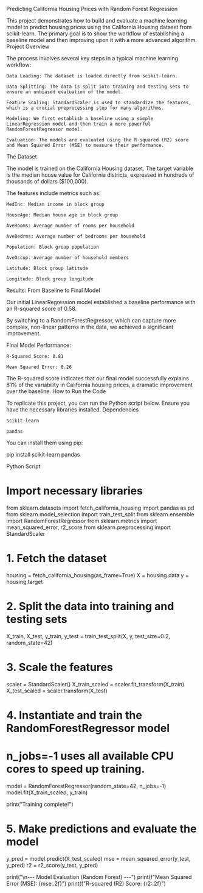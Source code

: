 Predicting California Housing Prices with Random Forest Regression

This project demonstrates how to build and evaluate a machine learning model to predict housing prices using the California Housing dataset from scikit-learn. The primary goal is to show the workflow of establishing a baseline model and then improving upon it with a more advanced algorithm.
Project Overview

The process involves several key steps in a typical machine learning workflow:

    Data Loading: The dataset is loaded directly from scikit-learn.

    Data Splitting: The data is split into training and testing sets to ensure an unbiased evaluation of the model.

    Feature Scaling: StandardScaler is used to standardize the features, which is a crucial preprocessing step for many algorithms.

    Modeling: We first establish a baseline using a simple LinearRegression model and then train a more powerful RandomForestRegressor model.

    Evaluation: The models are evaluated using the R-squared (R2) score and Mean Squared Error (MSE) to measure their performance.

The Dataset

The model is trained on the California Housing dataset. The target variable is the median house value for California districts, expressed in hundreds of thousands of dollars ($100,000).

The features include metrics such as:

    MedInc: Median income in block group

    HouseAge: Median house age in block group

    AveRooms: Average number of rooms per household

    AveBedrms: Average number of bedrooms per household

    Population: Block group population

    AveOccup: Average number of household members

    Latitude: Block group latitude

    Longitude: Block group longitude

Results: From Baseline to Final Model

Our initial LinearRegression model established a baseline performance with an R-squared score of 0.58.

By switching to a RandomForestRegressor, which can capture more complex, non-linear patterns in the data, we achieved a significant improvement.

Final Model Performance:

    R-Squared Score: 0.81

    Mean Squared Error: 0.26

The R-squared score indicates that our final model successfully explains 81% of the variability in California housing prices, a dramatic improvement over the baseline.
How to Run the Code

To replicate this project, you can run the Python script below. Ensure you have the necessary libraries installed.
Dependencies

    scikit-learn

    pandas

You can install them using pip:

pip install scikit-learn pandas

Python Script

# Import necessary libraries
from sklearn.datasets import fetch_california_housing
import pandas as pd
from sklearn.model_selection import train_test_split
from sklearn.ensemble import RandomForestRegressor
from sklearn.metrics import mean_squared_error, r2_score
from sklearn.preprocessing import StandardScaler

# 1. Fetch the dataset
housing = fetch_california_housing(as_frame=True)
X = housing.data
y = housing.target

# 2. Split the data into training and testing sets
X_train, X_test, y_train, y_test = train_test_split(X, y, test_size=0.2, random_state=42)

# 3. Scale the features
scaler = StandardScaler()
X_train_scaled = scaler.fit_transform(X_train)
X_test_scaled = scaler.transform(X_test)

# 4. Instantiate and train the RandomForestRegressor model
# n_jobs=-1 uses all available CPU cores to speed up training.
model = RandomForestRegressor(random_state=42, n_jobs=-1)
model.fit(X_train_scaled, y_train)

print("Training complete!")

# 5. Make predictions and evaluate the model
y_pred = model.predict(X_test_scaled)
mse = mean_squared_error(y_test, y_pred)
r2 = r2_score(y_test, y_pred)

print("\n--- Model Evaluation (Random Forest) ---")
print(f"Mean Squared Error (MSE): {mse:.2f}")
print(f"R-squared (R2) Score: {r2:.2f}")